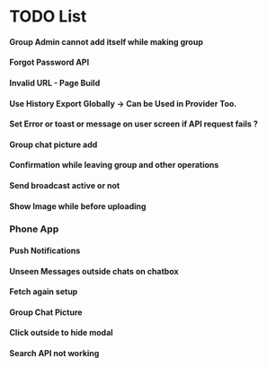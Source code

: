 # TODO List

#### Group Admin cannot add itself while making group
#### Forgot Password API
#### Invalid URL - Page Build
#### Use History Export Globally -> Can be Used in Provider Too.
#### Set Error or toast or message on user screen if API request fails ?
#### Group chat picture add
#### Confirmation while leaving group and other operations
#### Send broadcast active or not
#### Show Image while before uploading

### Phone App

#### Push Notifications
#### Unseen Messages outside chats on chatbox
#### Fetch again setup
#### Group Chat Picture
#### Click outside to hide modal
#### Search API not working
